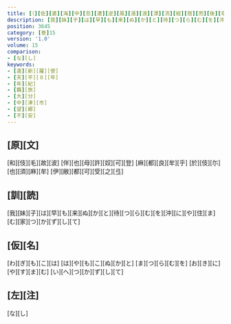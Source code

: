 ```yaml
---
title: [（][佐][婆][海][中][忽][遭][逆][風][漲][浪][漂][流][經][宿][而][後][幸][得][順][風][到][著][豊][前][國][下][毛][郡][分][間][浦] [於][是][追][怛][艱][難][悽][惆][作][八][首][）]
description: [我][妹][子][は][早][も][来][ぬ][か][と][待][つ][ら][む][を][沖][に][や][住][ま][む][家][つ][か][ず][し][て]
position: 3645
category: [巻]15
version: '1.0'
volume: 15
comparison:
- [な][し]
keywords:
- [遣][新][羅][使]
- [天][平][８][年]
- [年][紀]
- [羈][旅]
- [大][分]
- [中][津][市]
- [望][郷]
- [不][安]
---
```


## [原][文]

[和][伎][毛][故][波] [伴][也][母][許][奴][可][登] [麻][都][良][牟][乎] [於][伎][尓][也][須][麻][牟] [伊][敝][都][可][受][之][弖]

## [訓][読]

[我][妹][子][は][早][も][来][ぬ][か][と][待][つ][ら][む][を][沖][に][や][住][ま][む][家][つ][か][ず][し][て]

## [仮][名]

[わ][ぎ][も][こ][は] [は][や][も][こ][ぬ][か][と] [ま][つ][ら][む][を] [お][き][に][や][す][ま][む] [い][へ][つ][か][ず][し][て]

## [左][注]

[な][し]
